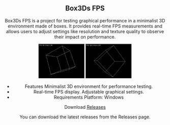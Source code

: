 <div align="center">

  ## Box3Ds FPS
Box3Ds FPS is a project for testing graphical performance in a minimalist 3D environment made of boxes. It provides real-time FPS measurements and allows users to adjust settings like resolution and texture quality to observe their impact on performance.
<head>
<img src="./image/image%201.png" width="144"/>
</head>
<img src="./image/image%202.png" width="144"/>

  * Features
Minimalist 3D environment for performance testing.
  * Real-time FPS display.
Adjustable graphical settings.
  * Requirements
Platform: Windows

Download [Releases](https://github.com/cleitongbr/Box3Ds-FPS/releases)

You can download the latest releases from the Releases page.
